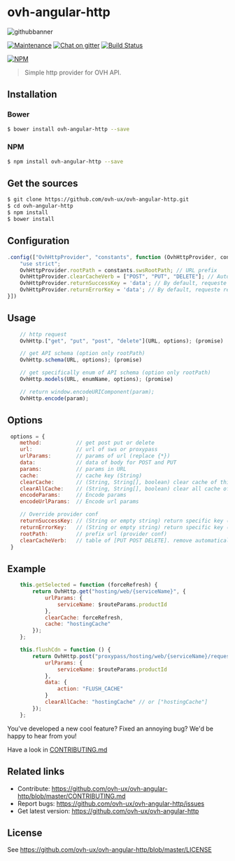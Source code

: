 # ovh-angular-http

![githubbanner](https://user-images.githubusercontent.com/3379410/27423240-3f944bc4-5731-11e7-87bb-3ff603aff8a7.png)

[![Maintenance](https://img.shields.io/maintenance/yes/2017.svg)]() [![Chat on gitter](https://img.shields.io/gitter/room/ovh/ux.svg)](https://gitter.im/ovh/ux) [![Build Status](https://travis-ci.org/ovh-ux/ovh-angular-http.svg)](https://travis-ci.org/ovh-ux/ovh-angular-http)

[![NPM](https://nodei.co/npm/ovh-angular-http.png?downloads=true&downloadRank=true&stars=true)](https://nodei.co/npm/ovh-angular-http/)

> Simple http provider for OVH API.

## Installation

### Bower

```sh
$ bower install ovh-angular-http --save
```

### NPM

```sh
$ npm install ovh-angular-http --save
```

## Get the sources

```sh
$ git clone https://github.com/ovh-ux/ovh-angular-http.git
$ cd ovh-angular-http
$ npm install
$ bower install
```

## Configuration

```js
.config(["OvhHttpProvider", "constants", function (OvhHttpProvider, constants) {
    "use strict";
    OvhHttpProvider.rootPath = constants.swsRootPath; // URL prefix
    OvhHttpProvider.clearCacheVerb = ["POST", "PUT", "DELETE"]; // Auto delete get cache (for this url) if method is in table
    OvhHttpProvider.returnSuccessKey = 'data'; // By default, requeste return response.data
    OvhHttpProvider.returnErrorKey = 'data'; // By default, requeste return error.data
}])
```

## Usage

```js
    // http request
    OvhHttp.["get", "put", "post", "delete"](URL, options); (promise)

    // get API schema (option only rootPath)
    OvhHttp.schema(URL, options); (promise)

    // get specifically enum of API schema (option only rootPath)
    OvhHttp.models(URL, enumName, options); (promise)

    // return window.encodeURIComponent(param);
    OvhHttp.encode(param);
```

## Options

```js
 options = {
    method:           // get post put or delete
    url:              // url of sws or proxypass
    urlParams:        // params of url (replace {*})
    data:             // data of body for POST and PUT
    params:           // params in URL
    cache:            // cache key (String)
    clearCache:       // (String, String[], boolean) clear cache of this url (boolean) or specifique cache (String or String[])
    clearAllCache:    // (String, String[], boolean) clear all cache of this cache (boolean) or specifique cache (String or String[])
    encodeParams:     // Encode params
    encodeUrlParams:  // Encode url params

    // Override provider conf
    returnSuccessKey: // (String or empty string) return specific key (first level) (empty for return all)
    returnErrorKey:   // (String or empty string) return specific key (first level) (empty for return all)
    rootPath:         // prefix url (provider conf)
    clearCacheVerb:   // table of [PUT POST DELETE]. remove automatically cache of url if method is in table(provider conf)
 }
```

## Example

```js
    this.getSelected = function (forceRefresh) {
        return OvhHttp.get("hosting/web/{serviceName}", {
            urlParams: {
                serviceName: $routeParams.productId
            },
            clearCache: forceRefresh,
            cache: "hostingCache"
        });
    };

    this.flushCdn = function () {
        return OvhHttp.post("proxypass/hosting/web/{serviceName}/request", {
            urlParams: {
                serviceName: $routeParams.productId
            },
            data: {
                action: "FLUSH_CACHE"
            }
            clearAllCache: "hostingCache" // or ["hostingCache"]
        });
    };
```

You've developed a new cool feature? Fixed an annoying bug? We'd be happy
to hear from you!

Have a look in [CONTRIBUTING.md](https://github.com/ovh-ux/ovh-angular-http/blob/master/CONTRIBUTING.md)

## Related links

* Contribute: https://github.com/ovh-ux/ovh-angular-http/blob/master/CONTRIBUTING.md
* Report bugs: https://github.com/ovh-ux/ovh-angular-http/issues
* Get latest version: https://github.com/ovh-ux/ovh-angular-http

## License

See https://github.com/ovh-ux/ovh-angular-http/blob/master/LICENSE
